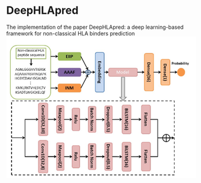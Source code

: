 # DeepHLApred
The implementation of the paper DeepHLApred: a deep learning-based framework for non-classical HLA binders prediction
![image](https://github.com/tangxingyu0/DeepHLApred/blob/main/FlowChart.PNG)

